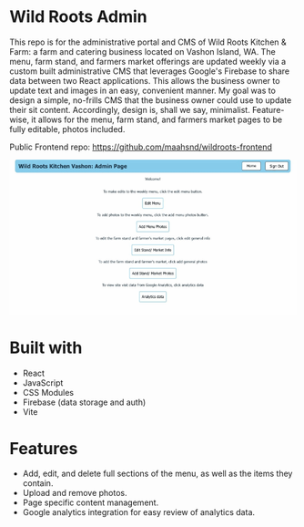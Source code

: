 # Wild Roots Admin

This repo is for the administrative portal and CMS of Wild Roots Kitchen & Farm: a farm and catering business located on Vashon Island, WA. The menu, farm stand, and farmers
market offerings are updated weekly via a custom built administrative CMS that leverages Google's Firebase to share data between two React applications. This allows the business
owner to update text and images in an easy, convenient manner. My goal was to design a simple, no-frills CMS that the business owner could use to update their sit content.
Accordingly, design is, shall we say, minimalist. Feature-wise, it allows for the menu, farm stand, and farmers market pages to be fully editable, photos included.

Public Frontend repo: https://github.com/maahsnd/wildroots-frontend

![](https://github.com/maahsnd/wild-roots-vashon-admin/blob/main/src/assets/chrome-capture-2024-5-18%20(4).gif)

# Built with

* React
* JavaScript
* CSS Modules
* Firebase (data storage and auth)
* Vite

# Features

* Add, edit, and delete full sections of the menu, as well as the items they contain.
* Upload and remove photos.
* Page specific content management.
* Google analytics integration for easy review of analytics data.
